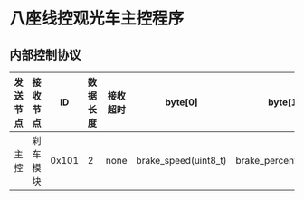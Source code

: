 八座线控观光车主控程序
========================
内部控制协议
------------------------

|发送节点|接收节点|ID|数据长度|接收超时|byte[0]|byte[1]|byte[2]|byte[3]|byte[4]|byte[5]|byte[6]|byte[7]|
|----|------|-----|-----|-----|-----|-----|-----|----|-----|-----|-----|-----|
|主控|刹车模块|0x101|2|none|brake_speed(uint8_t)|brake_percent(uint8_t)|N||N|N|N|N|N|